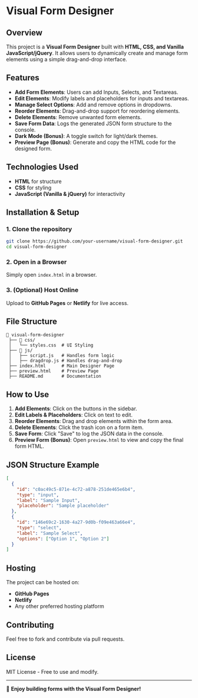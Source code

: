 # Visual Form Designer

## Overview
This project is a **Visual Form Designer** built with **HTML, CSS, and Vanilla JavaScript/jQuery**. It allows users to dynamically create and manage form elements using a simple drag-and-drop interface.

## Features
- **Add Form Elements**: Users can add Inputs, Selects, and Textareas.
- **Edit Elements**: Modify labels and placeholders for inputs and textareas.
- **Manage Select Options**: Add and remove options in dropdowns.
- **Reorder Elements**: Drag-and-drop support for reordering elements.
- **Delete Elements**: Remove unwanted form elements.
- **Save Form Data**: Logs the generated JSON form structure to the console.
- **Dark Mode (Bonus)**: A toggle switch for light/dark themes.
- **Preview Page (Bonus)**: Generate and copy the HTML code for the designed form.

## Technologies Used
- **HTML** for structure
- **CSS** for styling
- **JavaScript (Vanilla & jQuery)** for interactivity

## Installation & Setup
### 1. Clone the repository
```sh
git clone https://github.com/your-username/visual-form-designer.git
cd visual-form-designer
```

### 2. Open in a Browser
Simply open `index.html` in a browser.

### 3. (Optional) Host Online
Upload to **GitHub Pages** or **Netlify** for live access.

## File Structure
```
📂 visual-form-designer
 ├── 📁 css/
 │   └── styles.css  # UI Styling
 ├── 📁 js/
 │   ├── script.js   # Handles form logic
 │   ├── dragdrop.js # Handles drag-and-drop
 ├── index.html      # Main Designer Page
 ├── preview.html    # Preview Page
 ├── README.md       # Documentation
```

## How to Use
1. **Add Elements**: Click on the buttons in the sidebar.
2. **Edit Labels & Placeholders**: Click on text to edit.
3. **Reorder Elements**: Drag and drop elements within the form area.
4. **Delete Elements**: Click the trash icon on a form item.
5. **Save Form**: Click "Save" to log the JSON data in the console.
6. **Preview Form (Bonus)**: Open `preview.html` to view and copy the final form HTML.

## JSON Structure Example
```json
[
  {
    "id": "c0ac49c5-871e-4c72-a878-251de465e6b4",
    "type": "input",
    "label": "Sample Input",
    "placeholder": "Sample placeholder"
  },
  {
    "id": "146e69c2-1630-4a27-9d0b-f09e463a66e4",
    "type": "select",
    "label": "Sample Select",
    "options": ["Option 1", "Option 2"]
  }
]
```

## Hosting
The project can be hosted on:
- **GitHub Pages**
- **Netlify**
- Any other preferred hosting platform

## Contributing
Feel free to fork and contribute via pull requests.

## License
MIT License - Free to use and modify.

---
🚀 **Enjoy building forms with the Visual Form Designer!**

